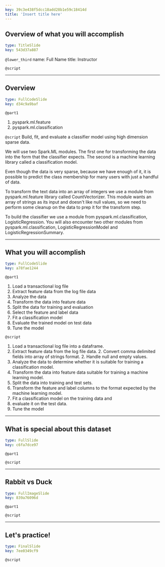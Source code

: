 ```yaml
---
key: 39c3e438f5dcc18add28b1e59c18414d
title: 'Insert title here'
---
```


## Overview of what you will accomplish

```yaml
type: TitleSlide
key: 543d37a887
```

`@lower_third`
name: Full Name
title: Instructor

`@script`


---

## Overview

```yaml
type: FullCodeSlide
key: d34c9a9baf
```

`@part1`
1. pyspark.ml.feature
2. pyspark.ml.classification

`@script`
Build, fit, and evaluate a classifier model using high dimension sparse data.

We will use two Spark.ML modules. The first one for transforming the data into the form that the classifier expects. The second is a machine learning library called a classification model.

Even though the data is very sparse, because we have enough of it, it is possible to predict the class membership for many users with just a handful of data. 

To transform the text data into an array of integers we use a module from pyspark.ml.feature library called CountVectorizer. This module wants an array of strings as its input and doesn't like null values, so we need to perform some cleanup on the data to prep it for the transform step. 

To build the classifier we use a module from pyspark.ml.classification, LogisticRegression.  You will also encounter two other modules from pyspark.ml.classification, LogisticRegressionModel and LogisticRegressionSummary. 



---

## What you will accomplish

```yaml
type: FullCodeSlide
key: a78fae1244
```

`@part1`
1. Load a transactional log file
2. Extract feature data from the log file data
3. Analyze the data 
3. Transform the data into feature data
4. Split the data for training and evaluation
5. Select the feature and label data
6. Fit a classification model 
7. Evaluate the trained model on test data
7. Tune the model


`@script`

1. Load a transactional log file into a dataframe.
2. Extract feature data from the log file data.
	2. Convert comma delimited fields into array of strings format.
	2. Handle null and empty values.
3. Analyze the data to determine whether it is suitable for training a classification model.
3. Transform the data into feature data suitable for training a machine learning model.
4. Split the data into training and test sets.
5. Transform the feature and label columns to the format expected by the machine learning model.
6. Fit a classification model on the training data and 
7. evaluate it on the test data.
7. Tune the model


---

## What is special about this dataset

```yaml
type: FullSlide
key: c6fa7dce97
```

`@part1`


`@script`


---

## Rabbit vs Duck

```yaml
type: FullImageSlide
key: 839a76096d
```

`@part1`


`@script`


---

## Let's practice!

```yaml
type: FinalSlide
key: 7ee0349cf9
```

`@script`
